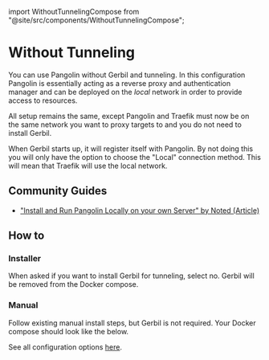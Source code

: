 import WithoutTunnelingCompose from "@site/src/components/WithoutTunnelingCompose";

# Without Tunneling

You can use Pangolin without Gerbil and tunneling. In this configuration Pangolin is essentially acting as a reverse proxy and authentication manager and can be deployed on the *local* network in order to provide access to resources. 

All setup remains the same, except Pangolin and Traefik must now be on the same network you want to proxy targets to and you do not need to install Gerbil. 

When Gerbil starts up, it will register itself with Pangolin. By not doing this you will only have the option to choose the "Local" connection method. This will mean that Traefik will use the local network. 

## Community Guides

- ["Install and Run Pangolin Locally on your own Server" by Noted (Article)](https://noted.lol/pangolin-local/)

## How to

### Installer

When asked if you want to install Gerbil for tunneling, select no. Gerbil will be removed from the Docker compose.

### Manual

Follow existing manual install steps, but Gerbil is not required. Your Docker compose should look like the below.

<WithoutTunnelingCompose />

See all configuration options [here](https://docs.fossorial.io/Pangolin/Configuration/config).
